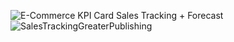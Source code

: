 ![E-Commerce ![KPI Card](https://github.com/user-attachments/assets/8903bd8b-b4ff-4889-b3e3-5cfcd39f0b1e)
Sales Tracking + Forecast](https://github.com/user-attachments/assets/4f826d11-9dcc-4b41-b234-5c485075d65e)
![SalesTrackingGreaterPublishing](https://github.com/user-attachments/assets/bb786cc7-2be4-4ed2-a1bb-aea922697a4d)
